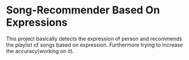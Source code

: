 # Song-Recommender Based On Expressions
This project basically detects the expression of person and recommends the playlist of songs based on expression. Furthermore trying to increase the accuracy(working on it).


